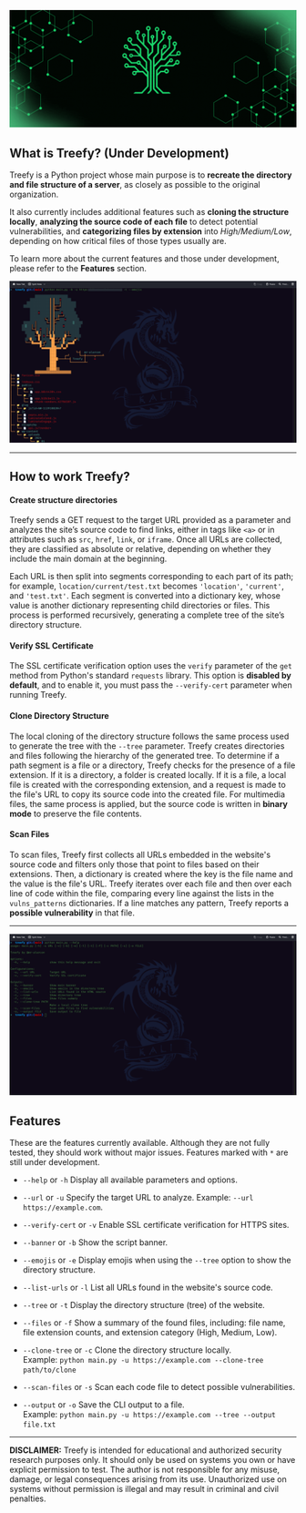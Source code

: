 ![README BANNER](https://github.com/mr-alarcon/treefy/blob/main/media/readme_banner.gif)

## What is Treefy? (Under Development)

Treefy is a Python project whose main purpose is to **recreate the directory and file structure of a server**, as closely as possible to the original organization.

It also currently includes additional features such as **cloning the structure locally**, **analyzing the source code of each file** to detect potential vulnerabilities, and **categorizing files by extension** into *High/Medium/Low*, depending on how critical files of those types usually are.

To learn more about the current features and those under development, please refer to the **Features** section.

![SCREENSHOT 1](https://github.com/mr-alarcon/treefy/blob/main/media/1.png)

---
## How to work Treefy?

#### Create structure directories
Treefy sends a GET request to the target URL provided as a parameter and analyzes the site’s source code to find links, either in tags like `<a>` or in attributes such as `src`, `href`, `link`, or `iframe`. Once all URLs are collected, they are classified as absolute or relative, depending on whether they include the main domain at the beginning. 

Each URL is then split into segments corresponding to each part of its path; for example, `location/current/test.txt` becomes `'location'`, `'current'`, and `'test.txt'`. Each segment is converted into a dictionary key, whose value is another dictionary representing child directories or files. This process is performed recursively, generating a complete tree of the site’s directory structure.

#### Verify SSL Certificate

The SSL certificate verification option uses the `verify` parameter of the `get` method from Python's standard `requests` library. This option is **disabled by default**, and to enable it, you must pass the `--verify-cert` parameter when running Treefy.

#### Clone Directory Structure

The local cloning of the directory structure follows the same process used to generate the tree with the `--tree` parameter. Treefy creates directories and files following the hierarchy of the generated tree. To determine if a path segment is a file or a directory, Treefy checks for the presence of a file extension. If it is a directory, a folder is created locally. If it is a file, a local file is created with the corresponding extension, and a request is made to the file's URL to copy its source code into the created file. For multimedia files, the same process is applied, but the source code is written in **binary mode** to preserve the file contents.

#### Scan Files

To scan files, Treefy first collects all URLs embedded in the website's source code and filters only those that point to files based on their extensions. Then, a dictionary is created where the key is the file name and the value is the file's URL. Treefy iterates over each file and then over each line of code within the file, comparing every line against the lists in the `vulns_patterns` dictionaries. If a line matches any pattern, Treefy reports a **possible vulnerability** in that file.


---
![SCREENSHOT 2](https://github.com/mr-alarcon/treefy/blob/main/media/2.png)

## Features

These are the features currently available. Although they are not fully tested, they should work without major issues. Features marked with `*` are still under development.

- `--help` or `-h`
  Display all available parameters and options.

- `--url` or `-u`
  Specify the target URL to analyze. Example: `--url https://example.com`.

- `--verify-cert` or `-v`
  Enable SSL certificate verification for HTTPS sites.

- `--banner` or `-b`
  Show the script banner.

- `--emojis` or `-e`
  Display emojis when using the `--tree` option to show the directory structure.

- `--list-urls` or `-l`
  List all URLs found in the website's source code.

- `--tree` or `-t`
  Display the directory structure (tree) of the website.

- `--files` or `-f`
  Show a summary of the found files, including: file name, file extension counts, and extension category (High, Medium, Low).

- `--clone-tree` or `-c`
  Clone the directory structure locally.  
  Example: `python main.py -u https://example.com --clone-tree path/to/clone`

- `--scan-files` or `-s`
  Scan each code file to detect possible vulnerabilities.

- `--output` or `-o`
  Save the CLI output to a file.  
  Example: `python main.py -u https://example.com --tree --output file.txt`

---
**DISCLAIMER:** Treefy is intended for educational and authorized security research purposes only. 
It should only be used on systems you own or have explicit permission to test. 
The author is not responsible for any misuse, damage, or legal consequences arising from its use. 
Unauthorized use on systems without permission is illegal and may result in criminal and civil penalties.